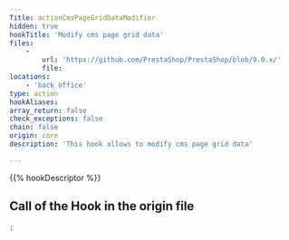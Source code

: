 ```yaml
---
Title: actionCmsPageGridDataModifier
hidden: true
hookTitle: 'Modify cms page grid data'
files:
    -
        url: 'https://github.com/PrestaShop/PrestaShop/blob/9.0.x/'
        file: 
locations:
    - 'back office'
type: action
hookAliases: 
array_return: false
check_exceptions: false
chain: false
origin: core
description: 'This hook allows to modify cms page grid data'

---
```


{{% hookDescriptor %}}

## Call of the Hook in the origin file

```php
;
```
